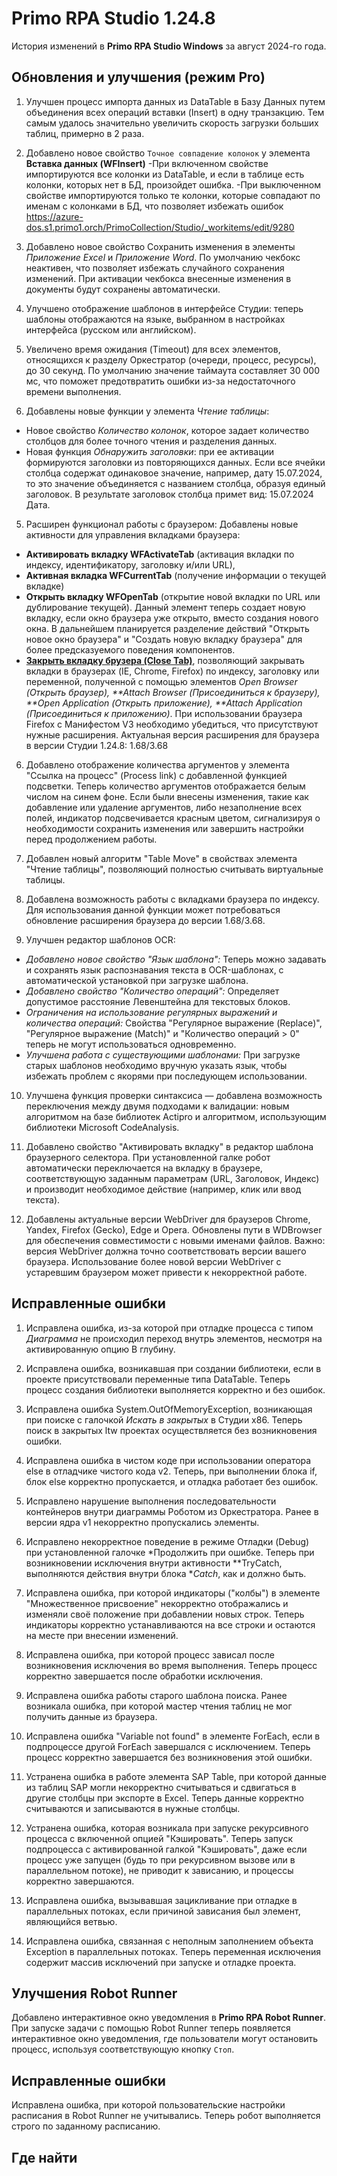 # Primo RPA Studio 1.24.8

История изменений в **Primo RPA Studio Windows** за август 2024-го года. 


## Обновления и улучшения (режим Pro)

1. Улучшен процесс импорта данных из DataTable в Базу Данных путем объединения всех операций вставки (Insert)  в одну транзакцию. Тем самым удалось значительно увеличить скорость загрузки больших таблиц, примерно в 2 раза.
1. Добавлено новое свойство `Точное совпадение колонок` у элемента **Вставка данных (WFInsert)**
-При включенном свойстве импортируются все колонки из DataTable, и если в таблице есть колонки, которых нет в БД, произойдет ошибка. 
-При выключенном свойстве импортируются только те колонки, которые совпадают по именам с колонками в БД, что позволяет избежать ошибок
https://azure-dos.s1.primo1.orch/PrimoCollection/Studio/_workitems/edit/9280
1. Добавлено новое свойство Сохранить изменения в элементы *Приложение Excel* и *Приложение Word*. По умолчанию чекбокс неактивен, что позволяет избежать случайного сохранения изменений. При активации чекбокса внесенные изменения в документы будут сохранены автоматически. 
1. Улучшено отображение шаблонов в интерфейсе Студии: теперь шаблоны отображаются на языке, выбранном в настройках интерфейса (русском или английском).

1. Увеличено время ожидания (Timeout) для всех элементов, относящихся к разделу Оркестратор (очереди, процесс, ресурсы), до 30 секунд. По умолчанию значение таймаута составляет 30 000 мс, что поможет предотвратить ошибки из-за недостаточного времени выполнения.

1. Добавлены новые функции у элемента *Чтение таблицы*:

* Новое свойство *Количество колонок*, которое задает количество столбцов для более точного чтения и разделения данных.
* Новая функция *Обнаружить заголовки*: при ее активации формируются заголовки из повторяющихся данных. Если все ячейки столбца содержат одинаковое значение, например, дату 15.07.2024, то это значение объединяется с названием столбца, образуя единый заголовок.
 В результате заголовок столбца примет вид: 15.07.2024 Дата.

5. Расширен функционал работы с браузером:
    Добавлены новые активности для управления вкладками браузера: 
* **Активировать вкладку WFActivateTab** (активация вкладки по индексу, идентификатору, заголовку и/или URL), 
* **Активная вкладка WFCurrentTab** (получение информации о текущей вкладке) 
* **Открыть вкладку WFOpenTab** (открытие новой вкладки по URL или дублирование текущей). Данный элемент теперь создает новую вкладку, если окно браузера уже открыто, вместо создания нового окна. В дальнейшем планируется разделение действий "Открыть новое окно браузера" и "Создать новую вкладку браузера" для более предсказуемого поведения компонентов.
* [**Закрыть вкладку брузера (Close Tab)**](https://github.com/PrimoRPA/Docs.Rus/issues/1477), позволяющий закрывать вкладки в браузерах (IE, Chrome, Firefox) по индексу, заголовку или переменной, полученной с помощью элементов *Open Browser (Открыть браузер), **Attach Browser (Присоединиться к браузеру), **Open Application (Открыть приложение), **Attach Application (Присоединиться к приложению)*. При использовании браузера Firefox с Манифестом V3 необходимо убедиться, что присутствуют нужные расширения. Актуальная версия расширения для браузера в версии Студии 1.24.8: 1.68/3.68

6. Добавлено отображение количества аргументов у элемента "Ссылка на процесс" (Process link) с добавленной функцией подсветки. Теперь количество аргументов  отображается белым числом на синем фоне. Если были внесены изменения, такие как добавление или удаление аргументов, либо незаполнение всех полей, индикатор подсвечивается красным цветом, сигнализируя о необходимости сохранить изменения или завершить настройки перед продолжением работы. 
7. Добавлен новый алгоритм "Table Move" в свойствах элемента "Чтение таблицы", позволяющий полностью считывать виртуальные таблицы.

8. Добавлена возможность работы с вкладками браузера по индексу. Для использования данной функции может потребоваться обновление расширения браузера до версии 1.68/3.68.

9. Улучшен редактор шаблонов OCR:

- *Добавлено новое свойство "Язык шаблона":* Теперь можно задавать и сохранять язык распознавания текста в OCR-шаблонах, с автоматической установкой при загрузке шаблона.
- *Добавлено свойство "Количество операций":* Определяет допустимое расстояние Левенштейна для текстовых блоков.
- *Ограничения на использование регулярных выражений и количества операций:* Свойства "Регулярное выражение (Replace)", "Регулярное выражение (Match)" и "Количество операций > 0" теперь не могут использоваться одновременно.
- *Улучшена работа с существующими шаблонами:* При загрузке старых шаблонов необходимо вручную указать язык, чтобы избежать проблем с якорями при последующем использовании.


10. Улучшена функция проверки синтаксиса — добавлена возможность переключения между двумя подходами к валидации: новым алгоритмом на базе библиотек Actipro и алгоритмом, использующим библиотеки Microsoft CodeAnalysis.

11. Добавлено свойство "Активировать вкладку" в редактор шаблона браузерного селектора. При установленной галке робот автоматически переключается на вкладку в браузере, соответствующую заданным параметрам (URL, Заголовок, Индекс)  и производит необходимое действие (например, клик или ввод текста).

12. Добавлены актуальные версии WebDriver для браузеров Chrome, Yandex, Firefox (Gecko), Edge и Opera. Обновлены пути в WDBrowser для обеспечения совместимости с новыми именами файлов. Важно: версия WebDriver должна точно соответствовать версии вашего браузера. Использование более новой версии WebDriver с устаревшим браузером может привести к некорректной работе.


## Исправленные ошибки 

1. Исправлена ошибка, из-за которой при отладке процесса с типом *Диаграмма* не происходил переход внутрь элементов, несмотря на активированную опцию В глубину.

1. Исправлена ошибка, возникавшая при создании библиотеки, если в проекте присутствовали переменные типа DataTable. Теперь процесс создания библиотеки выполняется корректно и без ошибок.
1. Исправлена ошибка System.OutOfMemoryException, возникающая при поиске с галочкой *Искать в закрытых* в Студии x86. Теперь поиск в закрытых ltw проектах осуществляется без возникновения ошибки.
1. Исправлена ошибка в чистом коде при использовании оператора else в отладчике чистого кода v2. Теперь, при выполнении блока if, блок else корректно пропускается, и отладка работает без ошибок.
1. Исправлено нарушение выполнения последовательности контейнеров внутри диаграммы Роботом из Оркестратора. Ранее в версии ядра v1 некорректно пропускались элементы.
1. Исправлено некорректное поведение в режиме Отладки (Debug) при установленной галочке *Продолжить при ошибке. Теперь при возникновении исключения внутри активности **TryCatch, выполняются действия внутри блока **Catch*, как и должно быть.
1. Исправлена ошибка, при которой индикаторы ("колбы") в элементе "Множественное присвоение" некорректно отображались и изменяли своё положение при добавлении новых строк. Теперь индикаторы корректно устанавливаются на все строки и остаются на месте при внесении изменений.

1. Исправлена ошибка, при которой процесс зависал после возникновения исключения во время выполнения. Теперь процесс корректно завершается после обработки исключения.

1. Исправлена ошибка работы старого шаблона поиска. Ранее возникала ошибка, при которой мастер чтения таблиц не мог получить данные из браузера.

1. Исправлена ошибка "Variable not found" в элементе ForEach, если в подпроцессе другой ForEach завершался с исключением. Теперь процесс корректно завершается без возникновения этой ошибки.

1. Устранена ошибка в работе элемента SAP Table, при которой данные из таблиц SAP могли некорректно считываться и сдвигаться в другие столбцы при экспорте в Excel. Теперь данные корректно считываются и записываются в нужные столбцы.

1. Устранена ошибка, которая возникала при запуске рекурсивного процесса с включенной опцией "Кэшировать". Теперь запуск подпроцесса с активированной галкой "Кэшировать", даже если процесс уже запущен (будь то при рекурсивном вызове или в параллельном потоке), не приводит к зависанию, и процессы корректно завершаются.

1. Исправлена ошибка, вызывавшая зацикливание при отладке в параллельных потоках, если причиной зависания был элемент, являющийся ветвью.

1. Исправлена ошибка, связанная с неполным заполнением объекта Exception в параллельных потоках. Теперь переменная исключения содержит массив исключений при запуске и отладке проекта.

## Улучшения Robot Runner

Добавлено интерактивное окно уведомления в **Primo RPA Robot Runner**. При запуске задачи с помощью Robot Runner теперь появляется интерактивное окно уведомления, где пользователи могут остановить процесс, используя соответствующую кнопку `Стоп`.

## Исправленные ошибки

Исправлена ошибка, при которой пользовательские настройки расписания в Robot Runner не учитывались. Теперь робот выполняется строго по заданному расписанию.

## Где найти



